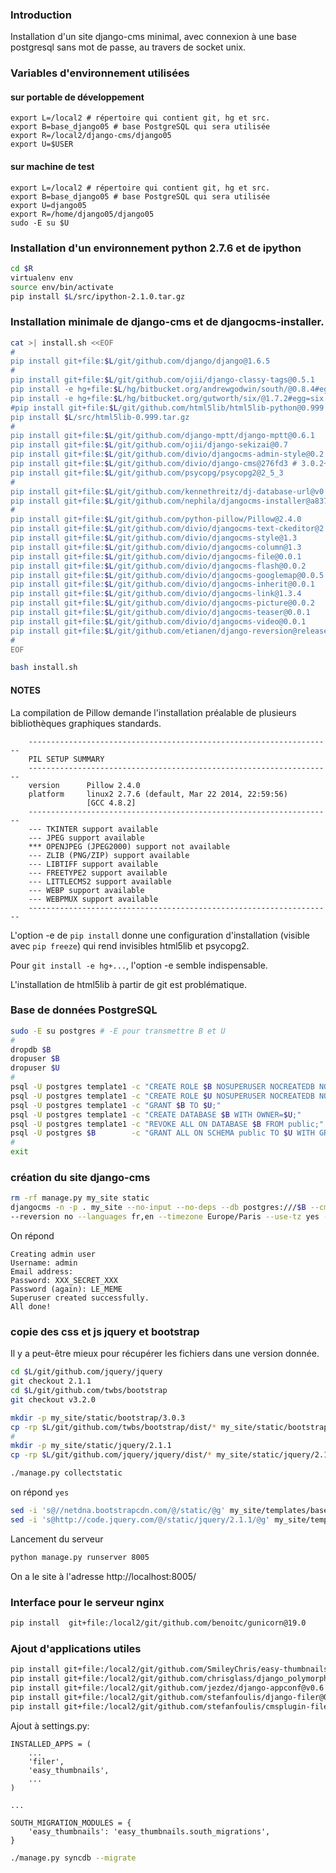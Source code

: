 ### Introduction

Installation d'un site django-cms minimal,
avec connexion à une base postgresql sans mot
de passe, au travers de socket unix.

### Variables d'environnement utilisées

#### sur portable de développement

```
export L=/local2 # répertoire qui contient git, hg et src. 
export B=base_django05 # base PostgreSQL qui sera utilisée
export R=/local2/django-cms/django05
export U=$USER
```

#### sur machine de test

```
export L=/local2 # répertoire qui contient git, hg et src. 
export B=base_django05 # base PostgreSQL qui sera utilisée
export U=django05
export R=/home/django05/django05
sudo -E su $U
```

### Installation d'un environnement python 2.7.6 et de ipython

```bash
cd $R
virtualenv env
source env/bin/activate
pip install $L/src/ipython-2.1.0.tar.gz
```

### Installation minimale de django-cms et de djangocms-installer.

```bash
cat >| install.sh <<EOF
#
pip install git+file:$L/git/github.com/django/django@1.6.5
#
pip install git+file:$L/git/github.com/ojii/django-classy-tags@0.5.1
pip install -e hg+file:$L/hg/bitbucket.org/andrewgodwin/south/@0.8.4#egg=south
pip install -e hg+file:$L/hg/bitbucket.org/gutworth/six/@1.7.2#egg=six
#pip install git+file:$L/git/github.com/html5lib/html5lib-python@0.999
pip install $L/src/html5lib-0.999.tar.gz
#
pip install git+file:$L/git/github.com/django-mptt/django-mptt@0.6.1
pip install git+file:$L/git/github.com/ojii/django-sekizai@0.7
pip install git+file:$L/git/github.com/divio/djangocms-admin-style@0.2.2
pip install git+file:$L/git/github.com/divio/django-cms@276fd3 # 3.0.2+
pip install git+file:$L/git/github.com/psycopg/psycopg2@2_5_3
#
pip install git+file:$L/git/github.com/kennethreitz/dj-database-url@v0.3.0
pip install git+file:$L/git/github.com/nephila/djangocms-installer@a837bb3
#
pip install git+file:$L/git/github.com/python-pillow/Pillow@2.4.0
pip install git+file:$L/git/github.com/divio/djangocms-text-ckeditor@2.1.6
pip install git+file:$L/git/github.com/divio/djangocms-style@1.3
pip install git+file:$L/git/github.com/divio/djangocms-column@1.3
pip install git+file:$L/git/github.com/divio/djangocms-file@0.0.1
pip install git+file:$L/git/github.com/divio/djangocms-flash@0.0.2
pip install git+file:$L/git/github.com/divio/djangocms-googlemap@0.0.5
pip install git+file:$L/git/github.com/divio/djangocms-inherit@0.0.1
pip install git+file:$L/git/github.com/divio/djangocms-link@1.3.4
pip install git+file:$L/git/github.com/divio/djangocms-picture@0.0.2
pip install git+file:$L/git/github.com/divio/djangocms-teaser@0.0.1
pip install git+file:$L/git/github.com/divio/djangocms-video@0.0.1
pip install git+file:$L/git/github.com/etianen/django-reversion@release-1.8 # 1.8.1 ne convient pas
#
EOF

bash install.sh
```

#### NOTES

La compilation de Pillow demande l'installation préalable de plusieurs bibliothèques graphiques standards.

```
    --------------------------------------------------------------------
    PIL SETUP SUMMARY
    --------------------------------------------------------------------
    version      Pillow 2.4.0
    platform     linux2 2.7.6 (default, Mar 22 2014, 22:59:56)
                 [GCC 4.8.2]
    --------------------------------------------------------------------
    --- TKINTER support available
    --- JPEG support available
    *** OPENJPEG (JPEG2000) support not available
    --- ZLIB (PNG/ZIP) support available
    --- LIBTIFF support available
    --- FREETYPE2 support available
    --- LITTLECMS2 support available
    --- WEBP support available
    --- WEBPMUX support available
    --------------------------------------------------------------------
```

L'option -e de `pip install` donne une configuration d'installation
(visible avec `pip freeze`) qui rend invisibles html5lib et psycopg2.

Pour `git install -e hg+...`, l'option -e semble indispensable.

L'installation de html5lib à partir de git est problématique.

### Base de données PostgreSQL

```bash
sudo -E su postgres # -E pour transmettre B et U
#
dropdb $B
dropuser $B
dropuser $U
#
psql -U postgres template1 -c "CREATE ROLE $B NOSUPERUSER NOCREATEDB NOCREATEROLE NOINHERIT NOLOGIN;"
psql -U postgres template1 -c "CREATE ROLE $U NOSUPERUSER NOCREATEDB NOCREATEROLE NOINHERIT LOGIN;"
psql -U postgres template1 -c "GRANT $B TO $U;"
psql -U postgres template1 -c "CREATE DATABASE $B WITH OWNER=$U;"
psql -U postgres template1 -c "REVOKE ALL ON DATABASE $B FROM public;"
psql -U postgres $B        -c "GRANT ALL ON SCHEMA public TO $U WITH GRANT OPTION;"
#
exit
```

### création du site django-cms

```bash
rm -rf manage.py my_site static
djangocms -n -p . my_site --no-input --no-deps --db postgres:///$B --cms-version 3.0 --django-version 1.6 --i18n yes \
--reversion no --languages fr,en --timezone Europe/Paris --use-tz yes --permissions yes --bootstrap yes --starting-page yes
```

On répond
```
Creating admin user
Username: admin
Email address: 
Password: XXX_SECRET_XXX
Password (again): LE_MEME
Superuser created successfully.
All done!
```

### copie des css et js jquery et bootstrap

Il y a peut-être mieux pour récupérer les fichiers dans une version donnée.

```bash
cd $L/git/github.com/jquery/jquery
git checkout 2.1.1
cd $L/git/github.com/twbs/bootstrap
git checkout v3.2.0
```

```bash
mkdir -p my_site/static/bootstrap/3.0.3
cp -rp $L/git/github.com/twbs/bootstrap/dist/* my_site/static/bootstrap/3.0.3
#
mkdir -p my_site/static/jquery/2.1.1
cp -rp $L/git/github.com/jquery/jquery/dist/* my_site/static/jquery/2.1.1
```

```bash
./manage.py collectstatic
```

on répond `yes`

```bash
sed -i 's@//netdna.bootstrapcdn.com/@/static/@g' my_site/templates/base.html 
sed -i 's@http://code.jquery.com/@/static/jquery/2.1.1/@g' my_site/templates/base.html 
```

Lancement du serveur

```bash
python manage.py runserver 8005
```

On a le site à l'adresse http://localhost:8005/

### Interface pour le serveur nginx

```bash
pip install  git+file:/local2/git/github.com/benoitc/gunicorn@19.0
```


### Ajout d'applications utiles

```bash
pip install git+file:/local2/git/github.com/SmileyChris/easy-thumbnails@2.0.1
pip install git+file:/local2/git/github.com/chrisglass/django_polymorphic@v0.5.5
pip install git+file:/local2/git/github.com/jezdez/django-appconf@v0.6
pip install git+file:/local2/git/github.com/stefanfoulis/django-filer@0.9.6
pip install git+file:/local2/git/github.com/stefanfoulis/cmsplugin-filer@0.9.8
```

Ajout à settings.py:
```
INSTALLED_APPS = (
    ...
    'filer',
    'easy_thumbnails',
    ...
)

...

SOUTH_MIGRATION_MODULES = {
    'easy_thumbnails': 'easy_thumbnails.south_migrations',
}

```

```bash
./manage.py syncdb --migrate